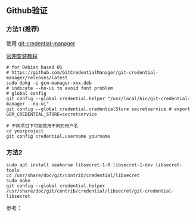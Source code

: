 ## Github验证

### 方法1 (推荐)

使用 [git-credential-manager](https://github.com/git-ecosystem/git-credential-manager)

[官网安装教程](https://github.com/git-ecosystem/git-credential-manager/blob/release/docs/install.md)

```shell
# for Debian based OS
# https://github.com/GitCredentialManager/git-credential-manager/releases/latest
sudo dpkg -i gcm-manager-xxx.deb
# indicate --no-ui to avoid font problem
# global config
git config --global credential.helper "/usr/local/bin/git-credential-manager --no-ui"
git config --global credential.credentialStore secretservice # export GCM_CREDENTIAL_STORE=secretservice

# 不同项目下可能使用不同的用户名
cd yourproject
git config credential.username yourname
```

### 方法2

```shell
sudo apt install seahorse libsecret-1-0 libsecret-1-dev libsecret-tools
cd /usr/share/doc/git/contrib/credential/libsecret
sudo make
git config --global credential.helper /usr/share/doc/git/contrib/credential/libsecret/git-credential-libsecret
```



参考：

[^1]:https://windperson.wordpress.com/2022/08/29/1097/
[^2]:https://blog.djnavarro.net/posts/2021-08-08_git-credential-helpers/#use-libsecret-credential-manager
[^3]:https://stackoverflow.com/questions/67405245/how-to-store-multiple-pats-passwords-for-use-by-git








